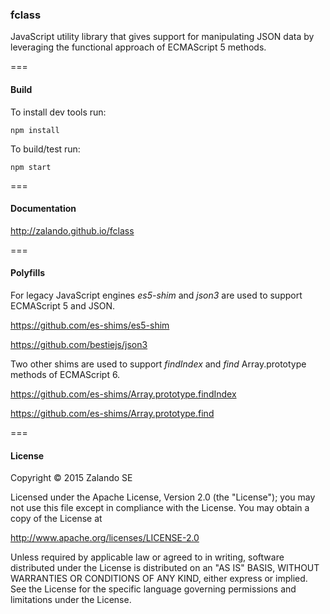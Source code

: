 ### fclass

JavaScript utility library that gives support for manipulating JSON data
by leveraging the functional approach of ECMAScript 5 methods.

===
#### Build

To install dev tools run:

```npm install```

To build/test run:

```npm start```

===
#### Documentation

http://zalando.github.io/fclass

===
#### Polyfills

For legacy JavaScript engines *es5-shim* and *json3* are used to support ECMAScript 5 and JSON.

https://github.com/es-shims/es5-shim

https://github.com/bestiejs/json3

Two other shims are used to support *findIndex* and *find* Array.prototype methods of ECMAScript 6.

https://github.com/es-shims/Array.prototype.findIndex

https://github.com/es-shims/Array.prototype.find

===
#### License


Copyright © 2015 Zalando SE

Licensed under the Apache License, Version 2.0 (the "License");
you may not use this file except in compliance with the License.
You may obtain a copy of the License at

http://www.apache.org/licenses/LICENSE-2.0

Unless required by applicable law or agreed to in writing, software
distributed under the License is distributed on an "AS IS" BASIS,
WITHOUT WARRANTIES OR CONDITIONS OF ANY KIND, either express or implied.
See the License for the specific language governing permissions and
limitations under the License.

